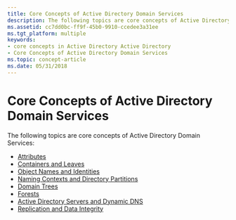 ```yaml
---
title: Core Concepts of Active Directory Domain Services
description: The following topics are core concepts of Active Directory Domain Services.
ms.assetid: cc7dd0bc-ff9f-45b0-9910-ccedee3a31ee
ms.tgt_platform: multiple
keywords:
- core concepts in Active Directory Active Directory
- Core Concepts of Active Directory Domain Services
ms.topic: concept-article
ms.date: 05/31/2018
---
```


# Core Concepts of Active Directory Domain Services

The following topics are core concepts of Active Directory Domain Services:

-   [Attributes](attributes.md)
-   [Containers and Leaves](containers-and-leaves.md)
-   [Object Names and Identities](object-names-and-identities.md)
-   [Naming Contexts and Directory Partitions](naming-contexts-and-partitions.md)
-   [Domain Trees](domain-trees.md)
-   [Forests](forests.md)
-   [Active Directory Servers and Dynamic DNS](active-directory-servers-and-dynamic-dns.md)
-   [Replication and Data Integrity](replication-and-data-integrity.md)

 

 




